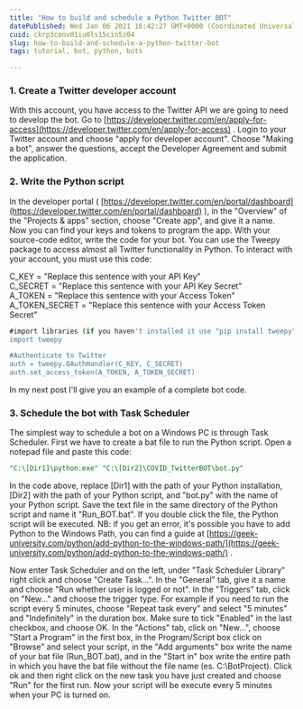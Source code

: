 ```yaml
---
title: "How to build and schedule a Python Twitter BOT"
datePublished: Wed Jan 06 2021 16:42:27 GMT+0000 (Coordinated Universal Time)
cuid: ckrp3conv01iu0ls15cin5z04
slug: how-to-build-and-schedule-a-python-twitter-bot
tags: tutorial, bot, python, bots

---
```


### 1\. Create a Twitter developer account

With this account, you have access to the Twitter API we are going to need to develop the bot. Go to [https://developer.twitter.com/en/apply-for-access](https://developer.twitter.com/en/apply-for-access) . Login to your Twitter account and choose "apply for developer account". Choose "Making a bot", answer the questions, accept the Developer Agreement and submit the application.

### 2\. Write the Python script

In the developer portal ( [https://developer.twitter.com/en/portal/dashboard](https://developer.twitter.com/en/portal/dashboard) ), in the "Overview" of the "Projects & apps" section, choose "Create app", and give it a name. Now you can find your keys and tokens to program the app. With your source-code editor, write the code for your bot. You can use the Tweepy package to access almost all Twitter functionality in Python. To interact with your account, you must use this code:

C\_KEY = "Replace this sentence with your API Key"  
C\_SECRET = "Replace this sentence with your API Key Secret"  
A\_TOKEN = "Replace this sentence with your Access Token"  
A\_TOKEN\_SECRET = "Replace this sentence with your Access Token Secret"

```sql
#import libraries (if you haven't installed it use "pip install tweepy")
import tweepy

#Authenticate to Twitter
auth = tweepy.OAuthHandler(C_KEY, C_SECRET)
auth.set_access_token(A_TOKEN, A_TOKEN_SECRET)
```

In my next post I'll give you an example of a complete bot code.

### 3\. Schedule the bot with Task Scheduler

The simplest way to schedule a bot on a Windows PC is through Task Scheduler. First we have to create a bat file to run the Python script. Open a notepad file and paste this code:

```sql
"C:\[Dir1]\python.exe" "C:\[Dir2]\COVID_TwitterBOT\bot.py"
```

In the code above, replace \[Dir1\] with the path of your Python installation, \[Dir2\] with the path of your Python script, and "bot.py" with the name of your Python script. Save the text file in the same directory of the Python script and name it "Run\_BOT.bat". If you double click the file, the Python script will be executed. NB: if you get an error, it's possible you have to add Python to the Windows Path, you can find a guide at [https://geek-university.com/python/add-python-to-the-windows-path/](https://geek-university.com/python/add-python-to-the-windows-path/) .

Now enter Task Scheduler and on the left, under "Task Scheduler Library" right click and choose "Create Task...". In the "General" tab, give it a name and choose "Run whether user is logged or not". In the "Triggers" tab, click on "New..." and choose the trigger type. For example if you need to run the script every 5 minutes, choose "Repeat task every" and select "5 minutes" and "Indefinitely" in the duration box. Make sure to tick "Enabled" in the last checkbox, and choose OK. In the "Actions" tab, click on "New...", choose "Start a Program" in the first box, in the Program/Script box click on "Browse" and select your script, in the "Add arguments" box write the name of your bat file (Run\_BOT.bat), and in the "Start in" box write the entire path in which you have the bat file without the file name (es. C:\\BotProject). Click ok and then right click on the new task you have just created and choose "Run" for the first run. Now your script will be execute every 5 minutes when your PC is turned on.